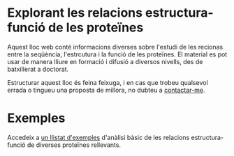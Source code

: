 # Explorant les relacions estructura-funció de les proteïnes

Aquest lloc web conté informacions diverses sobre l'estudi de les recionas entre la seqüència, l'estrcutura i la funció de les proteïnes. El material es pot usar de manera lliure en formació i difusió a diversos nivells, des de batxillerat a doctorat. 

Estructurar aquest lloc és feina feixuga, i en cas que trobeu qualsevol errada o tingueu una proposta de millora, no dubteu a [contactar-me](https://github.com/JordiVillaFreixa).

# Exemples

Accedeix a [un llistat d'exemples](/estructura/) d'anàlisi bàsic de les relacions estructura-funció de diverses proteïnes rellevants.